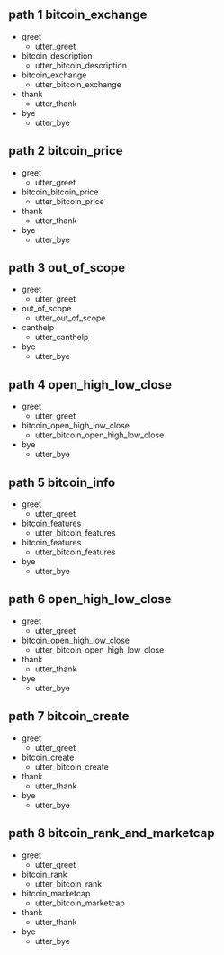 ## path 1 bitcoin_exchange
* greet
  - utter_greet
* bitcoin_description
  - utter_bitcoin_description
* bitcoin_exchange
  - utter_bitcoin_exchange
* thank
  - utter_thank
* bye
  - utter_bye

## path 2 bitcoin_price
* greet
  - utter_greet
* bitcoin_bitcoin_price
  - utter_bitcoin_price
* thank
  - utter_thank
* bye
  - utter_bye

## path 3 out_of_scope
* greet
  - utter_greet
* out_of_scope
  - utter_out_of_scope
* canthelp
  - utter_canthelp
* bye
  - utter_bye

## path 4 open_high_low_close
* greet
  - utter_greet
* bitcoin_open_high_low_close
  - utter_bitcoin_open_high_low_close
* bye
  - utter_bye

## path 5 bitcoin_info
* greet
  - utter_greet
* bitcoin_features
  - utter_bitcoin_features
* bitcoin_features
  - utter_bitcoin_features
* bye
  - utter_bye

## path 6 open_high_low_close
* greet
  - utter_greet
* bitcoin_open_high_low_close
  - utter_bitcoin_open_high_low_close
* thank
  - utter_thank
* bye
  - utter_bye

## path 7 bitcoin_create
* greet
  - utter_greet
* bitcoin_create
  - utter_bitcoin_create
* thank
  - utter_thank
* bye
  - utter_bye

## path 8 bitcoin_rank_and_marketcap
* greet
  - utter_greet
* bitcoin_rank
  - utter_bitcoin_rank
* bitcoin_marketcap
  - utter_bitcoin_marketcap
* thank
  - utter_thank
* bye
  - utter_bye

